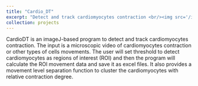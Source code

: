 ```yaml
---
title: "Cardio_DT"
excerpt: "Detect and track cardiomyocytes contraction <br/><img src='/images/CardioDT.png'>"
collection: projects
---
```


CardioDT is an imageJ-based program to detect and track cardiomyocytes contraction. The input is a microscopic video of cardiomyocytes contraction or other 
types of cells movements. The user will set threshold to detect cardiomyocytes as regions of interest (ROI) and then the program will calculate the ROI movement
data and save it as excel files. It also provides a movement level separation function to cluster the cardiomyocytes with relative contraction degree. 
